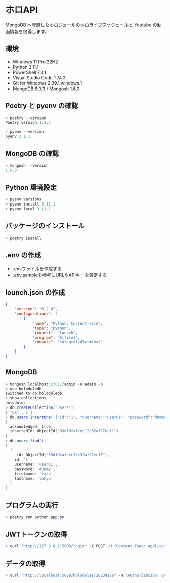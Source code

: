 # ホロAPI

MongoDB へ登録したホロジュールのホロライブスケジュールと Youtube の動画情報を取得します。

## 環境

* Windows 11 Pro 22H2
* Python 3.11.1
* PowerShell 7.3.1
* Visual Studio Code 1.74.3
* Git for Windows 2.39.1.windows.1
* MongoDB 6.0.3 / Mongosh 1.6.0

## Poetry と pyenv の確認

```powershell
> poetry --version
Poetry version 1.3.2

> pyenv --version
pyenv 3.1.1
```

## MongoDB の確認

```powershell
> mongosh --version
1.6.0
```

## Python 環境設定

```powershell
> pyenv versions
> pyenv install 3.11.1
> pyenv local 3.11.1
```

## パッケージのインストール

```powershell
> poetry install
```

## .env の作成

* .envファイルを作成する
* .env.sampleを参考にURLやAPIキーを設定する

## lounch.json の作成

```json
{
    "version": "0.2.0",
    "configurations": [
        {
            "name": "Python: Current File",
            "type": "python",
            "request": "launch",
            "program": "${file}",
            "console": "integratedTerminal"
        }
    ]
}
```

## MongoDB

```powershell
> mongosh localhost:27017/admin -u admin -p
> use holoduledb
switched to db holoduledb
> show collections
holodules
> db.createCollection("users");
{ "ok" : 1 }
> db.users.insertOne( {"id":"1", "username":"user01", "password":"dummy", "firstname": "taro", "lastname": "tokyo"} );
{
  acknowledged: true,
  insertedId: ObjectId("63d1dfafcec12c32af27ec11")
}
> db.users.find();
[
  {
    _id: ObjectId("63d1dfafcec12c32af27ec11"),
    id: '1',
    username: 'user01',
    password: 'dummy',
    firstname: 'taro',
    lastname: 'tokyo'
  }
]
```

## プログラムの実行

```powershell
> poetry run python app.py
```

## JWTトークンの取得

```powershell
> curl "http://127.0.0.1:5000/login" -X POST -H "Content-Type: application/json" -d '"{ \"username\": \"user01\", \"password\": \"dummy\" }"'
```

## データの取得

```powershell
> curl "http://localhost:5000/holodules/20230126" -H "Authorization: Bearer eyJ0eXAiOiJKV1QiLCJhbGciOiJIUzI1NiJ9.eyJleHAiOjE2MzcwMzcyMzYsImlhdCI6MTYzNzAzNjkzNiwibmJmIjoxNjM3MDM2OTM2LCJpZGVudGl0eSI6InVzZXIwMSJ9.H7u5aoWcDEDKsXM-x9u4uPo2sdfwaQeG7nm9LCPTy_s"
```
